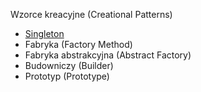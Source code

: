 Wzorce kreacyjne (Creational Patterns)
   - [Singleton](Singleton_Pattern.md)
   - Fabryka (Factory Method)
   - Fabryka abstrakcyjna (Abstract Factory)
   - Budowniczy (Builder)
   - Prototyp (Prototype)